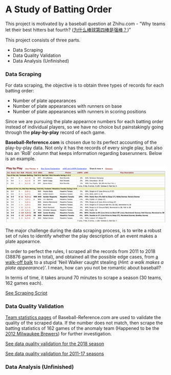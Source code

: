 # A Study of Batting Order

This project is motivated by a baseball question at Zhihu.com - "Why teams let their best hitters bat fourth? ([为什么棒球第四棒是强棒？](https://www.zhihu.com/question/269068185))"


This project consists of three parts.
- Data Scraping
- Data Quality Validation
- Data Analysis (Unfinished)

### Data Scraping
For data scraping, the objective is to obtain three types of records for each batting order:
- Number of plate appearances
- Number of plate appearances with runners on base
- Number of plate appearances with runners in scoring positions

Since we are pursuing the plate appearnce numbers for each batting order instead of individual players, so we have no choice but painstakingly going through the **play-by-play** record of each game.

**Baseball-Reference.com** is chosen due to its perfect accounting of the play-by-play data. Not only it has the records of every single play, but also has an 'RoB' column that keeps information regarding baserunners. Below is an example.

<img src='static/play_by_play_example.png'>

The major challenge during the data scraping process, is to write a robust set of rules to identify whether the play description of an event makes a plate appearnce. 

In order to perfect the rules, I scraped all the records from 2011 to 2018 (38876 games in total), and obtained all the possible edge cases, from [a walk-off balk](https://www.baseball-reference.com/boxes/LAN/LAN201506180.shtml) to a stupid 'Neil Walker caught stealing (*Hint: a walk makes a plate appearance*)'. I mean, how can you not be romantic about baseball? 

In terms of time, it takes around 70 minutes to scrape a season (30 teams, 162 games each).

[See Scraping Script](https://github.com/xulianrenzoku/battingorder/blob/master/batting_order.py)

### Data Quality Validation
[Team statistics pages](https://www.baseball-reference.com/leagues/MLB/2018.shtml) of Baseball-Reference.com are used to validate the quality of the scraped data. If the number does not match, then scrape the batting statistics of 162 games of the anomaly team (Happened to be the [2012 Milwaukee Brewers](https://github.com/xulianrenzoku/battingorder/blob/master/batting_order_data_scraping_quality_validation.ipynb)) for further investigation.

[See data quality validation for the 2018 season](https://github.com/xulianrenzoku/battingorder/blob/master/batting_order_data_scraping_example_2018.ipynb)

[See data quality validation for 2011-17 seasons](https://github.com/xulianrenzoku/battingorder/blob/master/batting_order_data_scraping_quality_validation.ipynb)

### Data Analysis (Unfinished)
